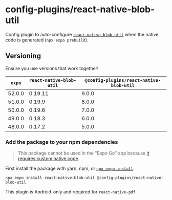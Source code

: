 # config-plugins/react-native-blob-util

Config plugin to auto-configure [`react-native-blob-util`][lib] when the native code is generated (`npx expo prebuild`).

## Versioning

Ensure you use versions that work together!

| `expo` | `react-native-blob-util` | `@config-plugins/react-native-blob-util` |
| ------ | ------------------------ | ---------------------------------------- |
| 52.0.0 | 0.19.11                   | 9.0.0                                    |
| 51.0.0 | 0.19.9                   | 8.0.0                                    |
| 50.0.0 | 0.19.6                   | 7.0.0                                    |
| 49.0.0 | 0.18.3                   | 6.0.0                                    |
| 48.0.0 | 0.17.2                   | 5.0.0                                    |

### Add the package to your npm dependencies

> This package cannot be used in the "Expo Go" app because [it requires custom native code](https://docs.expo.io/workflow/customizing/).

First install the package with yarn, npm, or [`npx expo install`](https://docs.expo.io/workflow/expo-cli/#expo-install).

```
npx expo install react-native-blob-util @config-plugins/react-native-blob-util
```

This plugin is Android-only and required for `react-native-pdf`.

[lib]: https://www.npmjs.com/package/react-native-blob-util
